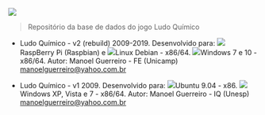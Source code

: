 <img src="https://ludoquimico.github.io/img/avatar.png"></img>                                                            
> Repositório da base de dados do jogo Ludo Químico


* Ludo Químico - v2 (rebuild) 2009-2019.
Desenvolvido para:
<img src="https://ludoquimico.github.io/img/logo_raspberry.png"></img>RaspBerry Pi (Raspbian) e <img src="https://ludoquimico.github.io/img/logo_linux.png"></img>Linux Debian - x86/64.
<img src="https://ludoquimico.github.io/img/logo_windows.png"></img>Windows 7 e 10 - x86/64.
Autor: Manoel Guerreiro - FE (Unicamp)
manoelguerreiro@yahoo.com.br


* Ludo Químico - v1 2009.
Desenvolvido para:
<img src="https://ludoquimico.github.io/img/logo_linux.png"></img>Ubuntu 9.04 - x86.
<img src="https://ludoquimico.github.io/img/logo_winxp.png"></img>Windows XP, Vista e 7 - x86/64.
Autor: Manoel Guerreiro - IQ (Unesp)
manoelguerreiro@yahoo.com.br



